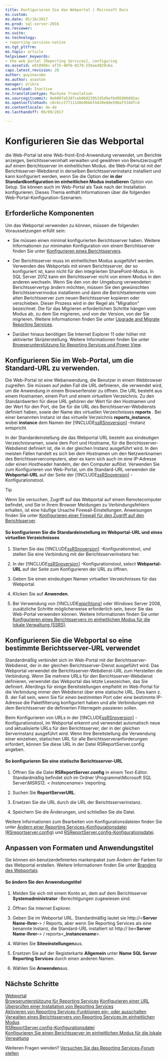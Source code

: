 ```yaml
---
title: Konfigurieren Sie das Webportal | Microsoft Docs
ms.custom: 
ms.date: 05/10/2017
ms.prod: sql-server-2016
ms.reviewer: 
ms.suite: 
ms.technology:
- reporting-services-native
ms.tgt_pltfrm: 
ms.topic: article
helpviewer_keywords:
- the web portal [Reporting Services], configuring
ms.assetid: e918986c-af15-48f6-8178-256aed829c6a
caps.latest.revision: 28
author: guyinacube
ms.author: asaxton
manager: erikre
ms.workload: Inactive
ms.translationtype: Machine Translation
ms.sourcegitcommit: 0eb007a5207ceb0b023952d5d9ef6d95986092ac
ms.openlocfilehash: c0c6cc27711140e96bbf4420e8de596af53ddfcd
ms.contentlocale: de-de
ms.lasthandoff: 08/09/2017

---
```

# <a name="configure-the-web-portal"></a>Konfigurieren Sie das Webportal

die Web-Portal ist eine Web-front-End-Anwendung verwendet, um Berichte anzeigen, berichtsserverinhalt verwalten und gewähren von Benutzerzugriff auf einem Berichtsserver im einheitlichen Modus. die Web-Portal ist mit der Berichtsserver-Webdienst in derselben Berichtsserverinstanz installiert und kann konfiguriert werden, wenn Sie die Option der **in der Standardkonfiguration im einheitlichen Modus installieren** Option von Setup. Sie können auch im Web-Portal als Task nach der Installation konfigurieren. Dieses Thema enthält Informationen über die folgenden Web-Portal-Konfiguration-Szenarien:

## <a name="prerequisites"></a>Erforderliche Komponenten

Um das Webportal verwenden zu können, müssen die folgenden Voraussetzungen erfüllt sein:

- Sie müssen einen minimal konfigurierten Berichtsserver haben. Weitere Informationen zur minimalen Konfiguration von einem Berichtsserver finden Sie unter [Konfigurieren eines Berichtsservers](../../reporting-services/report-server/configure-a-report-server-reporting-services-native-mode.md).

- Der Berichtsserver muss im einheitlichen Modus ausgeführt werden. Verwenden des Webportals mit einem Berichtsserver, der so konfiguriert ist, kann nicht für den integrierten SharePoint-Modus. In SQL Server 2012 kann ein Berichtsserver nicht von einem Modus in den anderen wechseln. Wenn Sie den von der Umgebung verwendeten Berichtsservertyp ändern möchten, müssen Sie den gewünschten Berichtsservermodus installieren und dann die Berichtselemente vom alten Berichtsserver zum neuen Berichtsserver kopieren oder verschieben. Dieser Prozess wird in der Regel als "Migration" bezeichnet. Die für das Migrieren erforderlichen Schritte hängen vom Modus ab, zu dem Sie migrieren, und von der Version, von der Sie migrieren. Weitere Informationen finden Sie unter [Upgrade and Migrate Reporting Services](../../reporting-services/install-windows/upgrade-and-migrate-reporting-services.md).

- Darüber hinaus benötigen Sie Internet Explorer 11 oder höher mit aktivierter Skripterstellung. Weitere Informationen finden Sie unter [Browserunterstützung für Reporting Services und Power View](../../reporting-services/browser-support-for-reporting-services-and-power-view.md).

## <a name="configure-the-web-portal-to-use-the-default-url"></a>Konfigurieren Sie im Web-Portal, um die Standard-URL zu verwenden.

Die Web-Portal ist eine Webanwendung, die Benutzer in einem Webbrowser zugreifen. Sie müssen auf jeden Fall die URL definieren, die verwendet wird, um die Anwendung in einem Browserfenster zu öffnen. Die URL besteht aus einem Hostnamen, einem Port und einem virtuellem Verzeichnis. Zu den Standardwerten für diese URL gehören der Wert für den Hostnamen und der Wert für den Port, die Sie für die URL des Berichtsserver-Webdiensts definiert haben, sowie der Name des virtuellen Verzeichnisses **reports** . Bei einer benannten Instanz ist das virtuelle Verzeichnis **reports_instance**, wobei **instance** dem Namen der [!INCLUDE[ssRSnoversion](../../includes/ssrsnoversion-md.md)] -Instanz entspricht.

In der Standardeinstellung die das Webportal URL besteht aus eindeutigen Verzeichnisnamen, sowie dem Port und Hostname, für die Berichtsserver-Webdienst definiert ist, die in der gleichen Instanz ausgeführt wird. In den meisten Fällen handelt es sich bei dem Hostnamen um den Netzwerknamen des Berichtsservercomputers, aber es kann sich auch im eine IP-Adresse oder einen Hostheader handeln, der den Computer auflöst. Verwenden Sie zum Konfigurieren von Web-Portal, um die Standard-URL verwenden die **Webportal-URL** auf der Seite der [!INCLUDE[ssRSnoversion](../../includes/ssrsnoversion-md.md)] -Konfigurationstool.

> [!TIP]
> Wenn Sie versuchen, Zugriff auf das Webportal auf einem Remotecomputer befindet, und Sie in Ihrem Browser Meldungen zu Verbindungsfehlern erhalten, ist eine häufige Ursache Firewall-Einstellungen. Anweisungen finden Sie unter [Konfigurieren einer Firewall für den Zugriff auf den Berichtsserver](../../reporting-services/report-server/configure-a-firewall-for-report-server-access.md).

#### <a name="to-configure-the-default-the-web-portal-url-and-virtual-directory"></a>So konfigurieren Sie die Standardeinstellung im Webportal-URL und eines virtuellen Verzeichnisses

1. Starten Sie das [!INCLUDE[ssRSnoversion](../../includes/ssrsnoversion-md.md)] -Konfigurationstool, und stellen Sie eine Verbindung mit der Berichtsserverinstanz her.

2. In der [!INCLUDE[ssRSnoversion](../../includes/ssrsnoversion-md.md)] -Konfigurationstool, select **Webportal-URL** auf der Seite zum Konfigurieren der URL zu öffnen.

3. Geben Sie einen eindeutigen Namen virtuellen Verzeichnisses für das Webportal.

4. Klicken Sie auf **Anwenden**.

5. Bei Verwendung von [!INCLUDE[wiprlhlong](../../includes/wiprlhlong-md.md)] oder Windows Server 2008, zusätzliche Schritte möglicherweise erforderlich sein, bevor Sie das Web-Portal verwenden können. Weitere Informationen finden Sie unter [Konfigurieren eines Berichtsservers im einheitlichen Modus für die lokale Verwaltung &#40;SSRS&#41;](../../reporting-services/report-server/configure-a-native-mode-report-server-for-local-administration-ssrs.md).

## <a name="configure-the-web-portal-to-use-a-specific-report-server-url"></a>Konfigurieren Sie die Webportal so eine bestimmte Berichtsserver-URL verwendet

Standardmäßig verbindet sich im Web-Portal mit der Berichtsserver-Webdienst, der in der gleichen Berichtsserver-Dienst ausgeführt wird. Das Webportal verwendet die Berichtsserver-Webdienst-URL zum Herstellen die Verbindung. Wenn Sie mehrere URLs für den Berichtsserver-Webdienst definieren, verwendet das Webportal das letzte Lesezeichen, das Sie definiert. Allerdings für einige Bereitstellungen empfiehlt im Web-Portal für die Verbindung immer den Webdienst über eine statische URL. Dies kann z. B. der Fall sein, wenn Sie für einen bestimmten Port oder eine bestimmte IP-Adresse die Paketfilterung konfiguriert haben und alle Verbindungen mit dem Berichtsserver die definierten Filterregeln passieren sollen.

Beim Konfigurieren von URLs in der [!INCLUDE[ssRSnoversion](../../includes/ssrsnoversion-md.md)] -Konfigurationstool, im Webportal erkennt und verwendet automatisch neue und aktualisierte URLs für den Berichtsserver, der in der gleichen Serverinstanz ausgeführt wird. Wenn Ihre Bereitstellung die Verwendung einer einzelnen, statischen URL für alle Berichtsserveranforderungen erfordert, können Sie diese URL in der Datei RSReportServer.config angeben.

#### <a name="to-configure-a-static-report-server-url"></a>So konfigurieren Sie eine statische Berichtsserver-URL

1. Öffnen Sie die Datei **RSReportServer.config** in einem Text-Editor. Standardmäßig befindet sich im Ordner \Programme\Microsoft SQL Server\MSRS12. \< *Instancename*> \reporting.  

2. Suchen Sie **ReportServerURL**.

3. Ersetzen Sie die URL durch die URL der Berichtsserverinstanz.

4. Speichern Sie die Änderungen, und schließen Sie die Datei.

Weitere Informationen zum Bearbeiten von Konfigurationsdateien finden Sie unter [Ändern einer Reporting Services-Konfigurationsdatei &#40;RSreportserver.config&#41;](../../reporting-services/report-server/modify-a-reporting-services-configuration-file-rsreportserver-config.md) und [RSReportServer.config-Konfigurationsdatei](../../reporting-services/report-server/rsreportserver-config-configuration-file.md).

## <a name="customize-styles-or-application-title"></a>Anpassen von Formaten und Anwendungstitel

Sie können ein benutzerdefiniertes markenpaket zum Ändern der Farben für das Webportal erstellen. Weitere Informationen finden Sie unter [Branding des Webportals](../branding-the-web-portal.md)

#### <a name="to-modify-application-title"></a>So ändern Sie den Anwendungstitel

1. Melden Sie sich mit einem Konto an, dem auf dem Berichtsserver **Systemadministrator** -Berechtigungen zugewiesen sind.

2. Öffnen Sie Internet Explorer.

3. Geben Sie im Webportal URL. Standardmäßig lautet sie http://\<**Server Name-Ihrer-**> / Reports, aber wenn Sie Reporting Services als eine benannte Instanz, die Standard-URL installiert ist http:// be\<**Server Name-Ihrer-**> / reports\<**_instancename**>.

4. Wählen Sie **Siteeinstellungen**aus.

5. Ersetzen Sie auf der Registerkarte **Allgemein** unter **Name** **SQL Server Reporting Services** durch einen anderen Namen.

6. Wählen Sie **Anwenden**aus.

## <a name="next-steps"></a>Nächste Schritte

[Webportal](../../reporting-services/web-portal-ssrs-native-mode.md)  
[Browserunterstützung für Reporting Services](../../reporting-services/browser-support-for-reporting-services-and-power-view.md)
[Konfigurieren einer URL](../../reporting-services/install-windows/configure-a-url-ssrs-configuration-manager.md)   
[Überprüfen einer Installation von Reporting Services](../../reporting-services/install-windows/verify-a-reporting-services-installation.md)   
[Aktivieren von Reporting Services-Funktionen ein- oder ausschalten](../../reporting-services/report-server/turn-reporting-services-features-on-or-off.md)   
[Verwalten eines Berichtsservers von Reporting Services im einheitlichen Modus](../../reporting-services/report-server/manage-a-reporting-services-native-mode-report-server.md)   
[RSReportServer.config-Konfigurationsdatei](../../reporting-services/report-server/rsreportserver-config-configuration-file.md)   
[Konfigurieren Sie einen Berichtsserver im einheitlichen Modus für die lokale Verwaltung](../../reporting-services/report-server/configure-a-native-mode-report-server-for-local-administration-ssrs.md)

 Weiteren Fragen wenden? [Versuchen Sie das Reporting Services-Forum stellen](http://go.microsoft.com/fwlink/?LinkId=620231)

